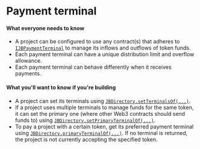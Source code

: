 # Payment terminal

#### What everyone needs to know

* A project can be configured to use any contract(s) that adheres to [`IJBPaymentTerminal`](/docs/v4/deprecated/v3/api/interfaces/ijbpaymentterminal.md) to manage its inflows and outflows of token funds.
* Each payment terminal can have a unique distribution limit and overflow allowance.
* Each payment terminal can behave differently when it receives payments.

#### What you'll want to know if you're building

* A project can set its terminals using [`JBDirectory.setTerminalsOf(...)`](/docs/v4/deprecated/v3/api/contracts/jbdirectory/write/setterminalsof.md).
* If a project uses multiple terminals to manage funds for the same token, it can set the primary one (where other Web3 contracts should send funds to) using [`JBDirectory.setPrimaryTerminalOf(...)`](/docs/v4/deprecated/v3/api/contracts/jbdirectory/write/setprimaryterminalof.md).
* To pay a project with a certain token, get its preferred payment terminal using [`JBDirectory.primaryTerminalOf(...)`](/docs/v4/deprecated/v3/api/contracts/jbdirectory/read/primaryterminalof.md). If no terminal is returned, the project is not currently accepting the specified token.
